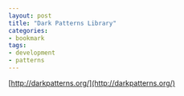 ```yaml
---
layout: post
title: "Dark Patterns Library"
categories:
- bookmark
tags:
- development
- patterns
---
```

[http://darkpatterns.org/](http://darkpatterns.org/)